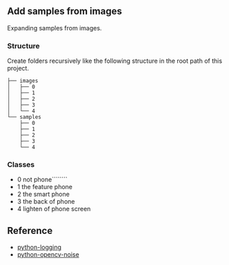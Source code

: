 ## Add samples from images

Expanding samples from images.

### Structure

Create folders recursively like the following structure in the root path of this project.

```
├── images
│   ├── 0
│   ├── 1
│   ├── 2
│   ├── 3
│   └── 4
└── samples
    ├── 0
    ├── 1
    ├── 2
    ├── 3
    └── 4
```

### Classes

- 0 not phone````````
- 1 the feature phone
- 2 the smart phone
- 3 the back of phone
- 4 lighten of phone screen


## Reference

- [python-logging](http://python.jobbole.com/86887/)
- [python-opencv-noise](https://stackoverflow.com/questions/22937589/how-to-add-noise-gaussian-salt-and-pepper-etc-to-image-in-python-with-opencv)
